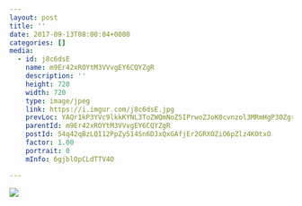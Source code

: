 ```yaml
---
layout: post
title: '' 
date: 2017-09-13T08:00:04+0000 
categories: [] 
media:
  - id: j8c6dsE
    name: m9Er42xROYtM3VVvgEY6CQYZgR
    description: ''   
    height: 720
    width: 720
    type: image/jpeg
    link: https://i.imgur.com/j8c6dsE.jpg
    prevLoc: YAQr1kP3YVc9lkkKYNL3ToZWQmNoZ5IPrwoZJoK0cvnzol3MRmHgP3OZgrgLTPGLRqoljyFWMK85mzVQf89ArzKA5NuoXkoKLGo7uLKVLNZ6z8H9J1l1nzlNhQoorLR6oLfN50JlKNNnhkQYq1WowGtY49m7Xlngc4Pr9BKKV1S7gxm2q55JT75pBN7GQQfE8ALnJL8wInD42kX0OEHj8XjqEZWJfA04nRvrjltJg1oOOlPEHYq30Gm3E6C4MmJRK6Gp
    parentId: m9Er42xROYtM3VVvgEY6CQYZgR
    postId: 54q42qBzLQI12PpZy514Sn6DJxQxGAfjEr2GRXOZiO6pZlz4KOtxO
    factor: 1.00
    portrait: 0
    mInfo: 6gjblOpCLdTTV4O

---
```





[//]: #media:  
<a href="https://i.imgur.com/j8c6dsE.jpg"><img class="postImage" src="https://i.imgur.com/j8c6dsEh.jpg" />  
</a>   
